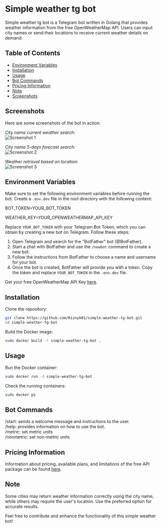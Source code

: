# Simple weather tg bot

Simple weather tg bot is a Telegram bot written in Golang that provides weather information from the free OpenWeatherMap API. Users can input city names or send their locations to receive current weather details on demand.

## Table of Contents

- [Environment Variables](#environment-variables)
- [Installation](#installation)
- [Usage](#usage)
- [Bot Commands](#bot-commands)
- [Pricing Information](#pricing-information)
- [Note](#note)
- [Screenshots](#Screenshots)

## Screenshots

Here are some screenshots of the bot in action:

*City name current weather search:*  
![Screenshot 1](images/screenshot_current.png)

*City name 5-days forecast search:*  
![Screenshot 2](images/screenshot_5day_forecast.png)

*Weather retrieval based on location:*  
![Screenshot 3](images/screenshot_location.png)

## Environment Variables

Make sure to set the following environment variables before running the bot. Create a `.env.dev` file in the root directory with the following content:

BOT_TOKEN=YOUR_BOT_TOKEN

WEATHER_KEY=YOUR_OPENWEATHERMAP_API_KEY

Replace `YOUR_BOT_TOKEN` with your Telegram Bot Token, which you can obtain by creating a new bot on Telegram. Follow these steps:

1. Open Telegram and search for the "BotFather" bot (@BotFather).
2. Start a chat with BotFather and use the `/newbot` command to create a new bot.
3. Follow the instructions from BotFather to choose a name and username for your bot.
4. Once the bot is created, BotFather will provide you with a token. Copy the token and replace `YOUR_BOT_TOKEN` in the `.env.dev` file.

Get your free OpenWeatherMap API Key [here](https://home.openweathermap.org/api_keys).

## Installation

Clone the repository:

```bash
git clone https://github.com/Riznyk01/simple-weather-tg-bot.git
cd simple-weather-tg-bot
```

Build the Docker image:
```bash
sudo docker build -t simple-weather-tg-bot .
```
## Usage
Run the Docker container:
```bash
sudo docker run -d simple-weather-tg-bot
```

Check the running containers:

```bash
sudo docker ps
```
## Bot Commands
/start: sends a welcome message and instructions to the user.  
/help: provides information on how to use the bot.  
/metric: set metric units  
/nonmetric: set non-metric units  

## Pricing Information
Information about pricing, available plans, and limitations of the free API package can be found [here](https://openweathermap.org/price).

## Note
Some cities may return weather information correctly using the city name, while others may require the user's location. Use the preferred option for accurate results.

Feel free to contribute and enhance the functionality of this simple weather bot!